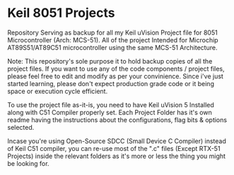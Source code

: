 # Keil 8051 Projects
Repository Serving as backup for all my Keil uVision Project file for 8051 Microcontroller (Arch: MCS-51). All of the project Intended for Microchip AT89S51/AT89C51 microcontroller using the same MCS-51 Architecture.

Note: This repository's sole purpose it to hold backup copies of all the project files. If you want to use any of the code components / project files, please feel free to edit and modify as per your convinience. Since i've just started learning, please don't expect production grade code or it being space or execution cycle efficient.

To use the project file as-it-is, you need to have Keil uVision 5 Installed along with C51 Compiler properly set. Each Project Folder has it's own readme having the instructions about the configurations, flag bits & options selected.

Incase you're using Open-Source SDCC (Small Device C Compiler) instead of Keil C51 compiler, you can re-use most of the ".c" files (Except RTX-51 Projects) inside the relevant folders as it's more or less the thing you might be looking for. 
